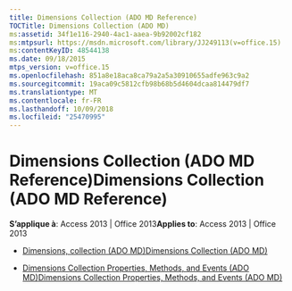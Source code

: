 ```yaml
---
title: Dimensions Collection (ADO MD Reference)
TOCTitle: Dimensions Collection (ADO MD)
ms:assetid: 34f1e116-2940-4ac1-aaea-9b92002cf182
ms:mtpsurl: https://msdn.microsoft.com/library/JJ249113(v=office.15)
ms:contentKeyID: 48544138
ms.date: 09/18/2015
mtps_version: v=office.15
ms.openlocfilehash: 851a8e18aca8ca79a2a5a30910655adfe963c9a2
ms.sourcegitcommit: 19aca09c5812cfb98b68b5d4604dcaa814479df7
ms.translationtype: MT
ms.contentlocale: fr-FR
ms.lasthandoff: 10/09/2018
ms.locfileid: "25470995"
---
```

# <a name="dimensions-collection-ado-md-reference"></a><span data-ttu-id="fba7e-102">Dimensions Collection (ADO MD Reference)</span><span class="sxs-lookup"><span data-stu-id="fba7e-102">Dimensions Collection (ADO MD Reference)</span></span>


<span data-ttu-id="fba7e-103">**S’applique à**: Access 2013 | Office 2013</span><span class="sxs-lookup"><span data-stu-id="fba7e-103">**Applies to**: Access 2013 | Office 2013</span></span>



  - [<span data-ttu-id="fba7e-104">Dimensions, collection (ADO MD)</span><span class="sxs-lookup"><span data-stu-id="fba7e-104">Dimensions Collection (ADO MD)</span></span>](dimensions-collection-ado-md.md)

  - [<span data-ttu-id="fba7e-105">Dimensions Collection Properties, Methods, and Events (ADO MD)</span><span class="sxs-lookup"><span data-stu-id="fba7e-105">Dimensions Collection Properties, Methods, and Events (ADO MD)</span></span>](dimensions-collection-properties-methods-and-events-ado-md.md)

